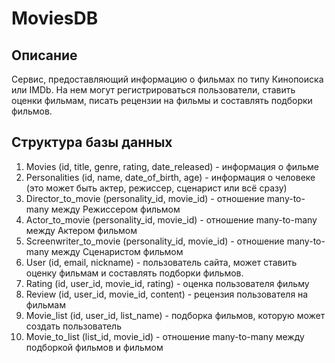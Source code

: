 # MoviesDB

## Описание
Сервис, предоставляющий информацию о фильмах по типу Кинопоиска или IMDb. На нем могут регистрироваться пользователи, ставить оценки фильмам, писать рецензии на фильмы и составлять подборки фильмов.
## Структура базы данных
1. Movies (id, title, genre, rating, date_released) - информация о фильме
2. Personalities (id, name, date_of_birth, age) - информация о человеке (это может быть актер, режиссер, сценарист или всё сразу)
3. Director_to_movie (personality_id, movie_id) - отношение many-to-many между Режиссером фильмом
4. Actor_to_movie (personality_id, movie_id) - отношение many-to-many между Актером фильмом
5. Screenwriter_to_movie (personality_id, movie_id) - отношение many-to-many между Сценаристом фильмом
6. User (id, email, nickname) - пользователь сайта, может ставить оценку фильмам и составлять подборки фильмов.
7. Rating (id, user_id, movie_id, rating) - оценка пользователя фильму
8. Review (id, user_id, movie_id, content) - рецензия пользователя на фильмам
9. Movie_list (id, user_id, list_name) - подборка фильмов, которую может создать пользователь
10. Movie_to_list (list_id, movie_id) - отношение many-to-many между подборкой фильмов и фильмом


